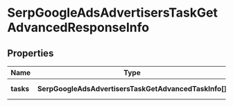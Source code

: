 # SerpGoogleAdsAdvertisersTaskGetAdvancedResponseInfo

## Properties

| Name | Type | Description | Notes |
|------------ | ------------- | ------------- | -------------|
**tasks** | **SerpGoogleAdsAdvertisersTaskGetAdvancedTaskInfo[]** | array of tasks |[optional]|